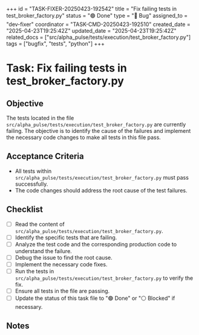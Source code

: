 +++
id = "TASK-FIXER-20250423-192542"
title = "Fix failing tests in test_broker_factory.py"
status = "🟢 Done"
type = "🐞 Bug"
assigned_to = "dev-fixer"
coordinator = "TASK-CMD-20250423-192510"
created_date = "2025-04-23T19:25:42Z"
updated_date = "2025-04-23T19:25:42Z"
related_docs = ["src/alpha_pulse/tests/execution/test_broker_factory.py"]
tags = ["bugfix", "tests", "python"]
+++

# Task: Fix failing tests in test_broker_factory.py

## Objective
The tests located in the file `src/alpha_pulse/tests/execution/test_broker_factory.py` are currently failing. The objective is to identify the cause of the failures and implement the necessary code changes to make all tests in this file pass.

## Acceptance Criteria
- All tests within `src/alpha_pulse/tests/execution/test_broker_factory.py` must pass successfully.
- The code changes should address the root cause of the test failures.

## Checklist
- [ ] Read the content of `src/alpha_pulse/tests/execution/test_broker_factory.py`.
- [ ] Identify the specific tests that are failing.
- [ ] Analyze the test code and the corresponding production code to understand the failure.
- [ ] Debug the issue to find the root cause.
- [ ] Implement the necessary code fixes.
- [ ] Run the tests in `src/alpha_pulse/tests/execution/test_broker_factory.py` to verify the fix.
- [ ] Ensure all tests in the file are passing.
- [ ] Update the status of this task file to "🟢 Done" or "⚪ Blocked" if necessary.

## Notes